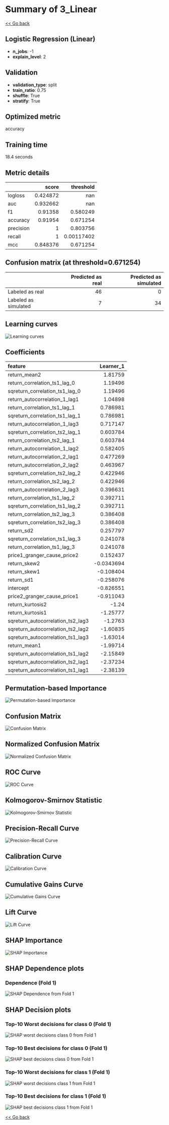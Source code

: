 # Summary of 3_Linear

[<< Go back](../README.md)


## Logistic Regression (Linear)
- **n_jobs**: -1
- **explain_level**: 2

## Validation
 - **validation_type**: split
 - **train_ratio**: 0.75
 - **shuffle**: True
 - **stratify**: True

## Optimized metric
accuracy

## Training time

18.4 seconds

## Metric details
|           |    score |    threshold |
|:----------|---------:|-------------:|
| logloss   | 0.424872 | nan          |
| auc       | 0.932662 | nan          |
| f1        | 0.91358  |   0.580249   |
| accuracy  | 0.91954  |   0.671254   |
| precision | 1        |   0.803756   |
| recall    | 1        |   0.00117402 |
| mcc       | 0.848376 |   0.671254   |


## Confusion matrix (at threshold=0.671254)
|                      |   Predicted as real |   Predicted as simulated |
|:---------------------|--------------------:|-------------------------:|
| Labeled as real      |                  46 |                        0 |
| Labeled as simulated |                   7 |                       34 |

## Learning curves
![Learning curves](learning_curves.png)

## Coefficients
| feature                           |   Learner_1 |
|:----------------------------------|------------:|
| return_mean2                      |   1.81759   |
| return_correlation_ts1_lag_0      |   1.19496   |
| sqreturn_correlation_ts1_lag_0    |   1.19496   |
| return_autocorrelation_1_lag1     |   1.04898   |
| return_correlation_ts1_lag_1      |   0.786981  |
| sqreturn_correlation_ts1_lag_1    |   0.786981  |
| return_autocorrelation_1_lag3     |   0.717147  |
| sqreturn_correlation_ts2_lag_1    |   0.603784  |
| return_correlation_ts2_lag_1      |   0.603784  |
| return_autocorrelation_1_lag2     |   0.582405  |
| return_autocorrelation_2_lag1     |   0.477269  |
| return_autocorrelation_2_lag2     |   0.463967  |
| sqreturn_correlation_ts2_lag_2    |   0.422946  |
| return_correlation_ts2_lag_2      |   0.422946  |
| return_autocorrelation_2_lag3     |   0.396631  |
| return_correlation_ts1_lag_2      |   0.392711  |
| sqreturn_correlation_ts1_lag_2    |   0.392711  |
| return_correlation_ts2_lag_3      |   0.386408  |
| sqreturn_correlation_ts2_lag_3    |   0.386408  |
| return_sd2                        |   0.257797  |
| sqreturn_correlation_ts1_lag_3    |   0.241078  |
| return_correlation_ts1_lag_3      |   0.241078  |
| price1_granger_cause_price2       |   0.152437  |
| return_skew2                      |  -0.0343694 |
| return_skew1                      |  -0.108404  |
| return_sd1                        |  -0.258076  |
| intercept                         |  -0.826551  |
| price2_granger_cause_price1       |  -0.911043  |
| return_kurtosis2                  |  -1.24      |
| return_kurtosis1                  |  -1.25777   |
| sqreturn_autocorrelation_ts2_lag3 |  -1.2763    |
| sqreturn_autocorrelation_ts2_lag2 |  -1.60835   |
| sqreturn_autocorrelation_ts1_lag3 |  -1.63014   |
| return_mean1                      |  -1.99714   |
| sqreturn_autocorrelation_ts1_lag2 |  -2.15849   |
| sqreturn_autocorrelation_ts2_lag1 |  -2.37234   |
| sqreturn_autocorrelation_ts1_lag1 |  -2.38139   |


## Permutation-based Importance
![Permutation-based Importance](permutation_importance.png)
## Confusion Matrix

![Confusion Matrix](confusion_matrix.png)


## Normalized Confusion Matrix

![Normalized Confusion Matrix](confusion_matrix_normalized.png)


## ROC Curve

![ROC Curve](roc_curve.png)


## Kolmogorov-Smirnov Statistic

![Kolmogorov-Smirnov Statistic](ks_statistic.png)


## Precision-Recall Curve

![Precision-Recall Curve](precision_recall_curve.png)


## Calibration Curve

![Calibration Curve](calibration_curve_curve.png)


## Cumulative Gains Curve

![Cumulative Gains Curve](cumulative_gains_curve.png)


## Lift Curve

![Lift Curve](lift_curve.png)



## SHAP Importance
![SHAP Importance](shap_importance.png)

## SHAP Dependence plots

### Dependence (Fold 1)
![SHAP Dependence from Fold 1](learner_fold_0_shap_dependence.png)

## SHAP Decision plots

### Top-10 Worst decisions for class 0 (Fold 1)
![SHAP worst decisions class 0 from Fold 1](learner_fold_0_shap_class_0_worst_decisions.png)
### Top-10 Best decisions for class 0 (Fold 1)
![SHAP best decisions class 0 from Fold 1](learner_fold_0_shap_class_0_best_decisions.png)
### Top-10 Worst decisions for class 1 (Fold 1)
![SHAP worst decisions class 1 from Fold 1](learner_fold_0_shap_class_1_worst_decisions.png)
### Top-10 Best decisions for class 1 (Fold 1)
![SHAP best decisions class 1 from Fold 1](learner_fold_0_shap_class_1_best_decisions.png)

[<< Go back](../README.md)
